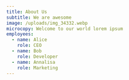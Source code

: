 ```yaml
---
title: About Us
subtitle: We are awesome
image: /uploads/img_34332.webp
microcopy: Welcome to our world lorem ipsum
employees:
  - name: Alice
    role: CEO
  - name: Bob
    role: Developer
  - name: Annalisa
    role: Marketing
---
```

